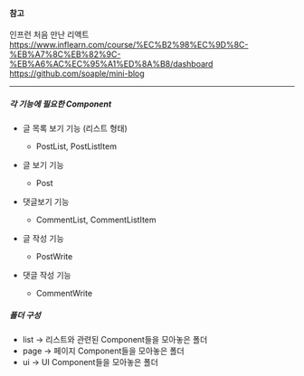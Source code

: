 #### 참고   
인프런 처음 만난 리액트    
https://www.inflearn.com/course/%EC%B2%98%EC%9D%8C-%EB%A7%8C%EB%82%9C-%EB%A6%AC%EC%95%A1%ED%8A%B8/dashboard
https://github.com/soaple/mini-blog
  
---
  
    
##### 각 기능에 필요한 Component
  
- 글 목록 보기 기능 (리스트 형태)
    - PostList, PostListItem
  
- 글 보기 기능
    - Post
  
- 댓글보기 기능
    - CommentList, CommentListItem
  
- 글 작성 기능
    - PostWrite
  
- 댓글 작성 기능
    - CommentWrite
  

##### 폴더 구성
            
- list -> 리스트와 관련된 Component들을 모아놓은 폴더
- page -> 페이지 Component들을 모아놓은 폴더
- ui -> UI Component들을 모아놓은 폴더
  
  